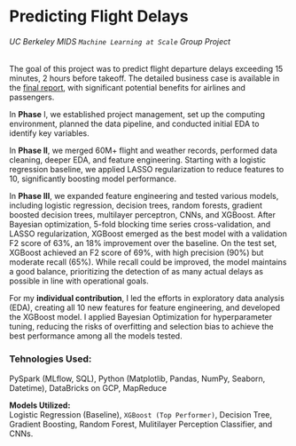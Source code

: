 # Predicting Flight Delays
###### <i>UC Berkeley MIDS `Machine Learning at Scale` Group Project</i>



The goal of this project was to predict flight departure delays exceeding 15 minutes, 2 hours before takeoff. The detailed business case is available in the [final report](https://github.com/heesukjang/PredictingFlightDelays/blob/main/Final_Report.pdf), with significant potential benefits for airlines and passengers.

In **Phase** I, we established project management, set up the computing environment, planned the data pipeline, and conducted initial EDA to identify key variables.

In **Phase II**, we merged 60M+ flight and weather records, performed data cleaning, deeper EDA, and feature engineering. Starting with a logistic regression baseline, we applied LASSO regularization to reduce features to 10, significantly boosting model performance.

In **Phase III**, we expanded feature engineering and tested various models, including logistic regression, decision trees, random forests, gradient boosted decision trees, multilayer perceptron, CNNs, and XGBoost. After Bayesian optimization, 5-fold blocking time series cross-validation, and LASSO regularization, XGBoost emerged as the best model with a validation F2 score of 63%, an 18% improvement over the baseline. On the test set, XGBoost achieved an F2 score of 69%, with high precision (90%) but moderate recall (65%). While recall could be improved, the model maintains a good balance, prioritizing the detection of as many actual delays as possible in line with operational goals.

For my **individual contribution**, I led the efforts in exploratory data analysis (EDA), creating all 10 new features for feature engineering, and developed the XGBoost model. I applied Bayesian Optimization for hyperparameter tuning, reducing the risks of overfitting and selection bias to achieve the best performance among all the models tested.

<h3>Tehnologies Used:</h3>
<p>PySpark (MLflow, SQL), Python (Matplotlib, Pandas, NumPy, Seaborn, Datetime), DataBricks on GCP, MapReduce</p>

**Models Utilized:**<br>
Logistic Regression (Baseline), `XGBoost (Top Performer)`, Decision Tree, Gradient Boosting, Random Forest, Mulitilayer Perception Classifier, and CNNs.
